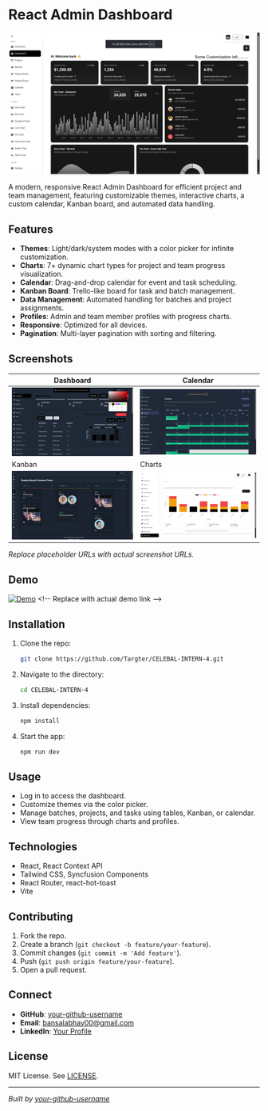 # React Admin Dashboard

![Banner](https://github.com/Targter/CELEBAL-INTERN-4/blob/d4fd897789ca9792ca085c0f4043e46d62e14a1b/public/DashBoardd.png) <!-- Replace with actual banner URL -->

A modern, responsive React Admin Dashboard for efficient project and team management, featuring customizable themes, interactive charts, a custom calendar, Kanban board, and automated data handling.

## Features
- **Themes**: Light/dark/system modes with a color picker for infinite customization.
- **Charts**: 7+ dynamic chart types for project and team progress visualization.
- **Calendar**: Drag-and-drop calendar for event and task scheduling.
- **Kanban Board**: Trello-like board for task and batch management.
- **Data Management**: Automated handling for batches and project assignments.
- **Profiles**: Admin and team member profiles with progress charts.
- **Responsive**: Optimized for all devices.
- **Pagination**: Multi-layer pagination with sorting and filtering.

## Screenshots
| Dashboard | Calendar |
|-----------|----------|
| ![Dashboard](https://github.com/Targter/CELEBAL-INTERN-4/blob/d4fd897789ca9792ca085c0f4043e46d62e14a1b/public/Dashbaord-dark.png) | ![Calendar](https://github.com/Targter/CELEBAL-INTERN-4/blob/d4fd897789ca9792ca085c0f4043e46d62e14a1b/public/Calender.png) |
| Kanban | Charts |
| ![Kanban](https://github.com/Targter/CELEBAL-INTERN-4/blob/d4fd897789ca9792ca085c0f4043e46d62e14a1b/public/KanBan.png) | ![Charts](https://github.com/Targter/CELEBAL-INTERN-4/blob/d4fd897789ca9792ca085c0f4043e46d62e14a1b/public/Chart.png) |

*Replace placeholder URLs with actual screenshot URLs.*

## Demo
[![Demo](https://img.shields.io/badge/Demo-Live-blue?style=for-the-badge)]([https://your-demo-link.com](https://adminpanel.abhaybansal.site/)) <!-- Replace with actual demo link -->

## Installation
1. Clone the repo:
   ```bash
   git clone https://github.com/Targter/CELEBAL-INTERN-4.git
   ```
2. Navigate to the directory:
   ```bash
   cd CELEBAL-INTERN-4
   ```
3. Install dependencies:
   ```bash
   npm install
   ```
4. Start the app:
   ```bash
   npm run dev
   ```

## Usage
- Log in to access the dashboard.
- Customize themes via the color picker.
- Manage batches, projects, and tasks using tables, Kanban, or calendar.
- View team progress through charts and profiles.

## Technologies
- React, React Context API
- Tailwind CSS, Syncfusion Components
- React Router, react-hot-toast
- Vite

## Contributing
1. Fork the repo.
2. Create a branch (`git checkout -b feature/your-feature`).
3. Commit changes (`git commit -m 'Add feature'`).
4. Push (`git push origin feature/your-feature`).
5. Open a pull request.

## Connect
- **GitHub**: [your-github-username](https://github.com/Targter/) <!-- Replace with your GitHub profile -->
- **Email**: bansalabhay00@gmail.com <!-- Replace with your email -->
- **LinkedIn**: [Your Profile](https://linkedin.com/in/bansalabhay) <!-- Replace with your LinkedIn -->

## License
MIT License. See [LICENSE](LICENSE).

---

*Built by [your-github-username](https://github.com/targter)*

